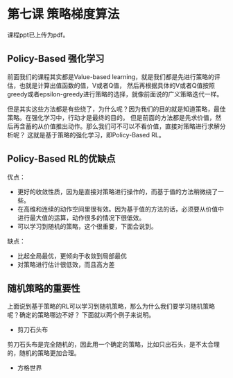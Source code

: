 
# 第七课 策略梯度算法

课程ppt已上传为pdf。

## Policy-Based 强化学习

前面我们的课程其实都是Value-based learning，就是我们都是先进行策略的评估，也就是计算出值函数的值，V或者Q值，
然后再根据具体的V或者Q值按照greedy或者epsilon-greedy进行策略的选择，就像前面说的广义策略迭代一样。

但是其实这些方法都是有些绕了，为什么呢？因为我们的目的就是知道策略，最佳策略。在强化学习中，行动才是最终的目的。
但是前面的方法都是先求价值，然后再含蓄的从价值推出动作。那么我们可不可以不看价值，直接对策略进行求解分析呢？
这就是基于策略的强化学习，即Policy-Based RL。

## Policy-Based RL的优缺点

优点：
* 更好的收敛性质，因为是直接对策略进行操作的，而基于值的方法稍微绕了一些。
* 在高维和连续的动作空间里很有效。因为基于值的方法的话，必须要从价值中进行最大值的运算，动作很多的情况下很低效。
* 可以学习到随机的策略，这个很重要，下面会说到。

缺点：
* 比起全局最优，更倾向于收敛到局部最优
* 对策略进行估计很低效，而且高方差

## 随机策略的重要性

上面说到基于策略的RL可以学习到随机策略，那么为什么我们要学习随机策略呢？确定的策略哪边不好？
下面就以两个例子来说明。

* 剪刀石头布

剪刀石头布是完全随机的，因此用一个确定的策略，比如只出石头，是不太合理的，随机的策略更加合理。

* 方格世界





